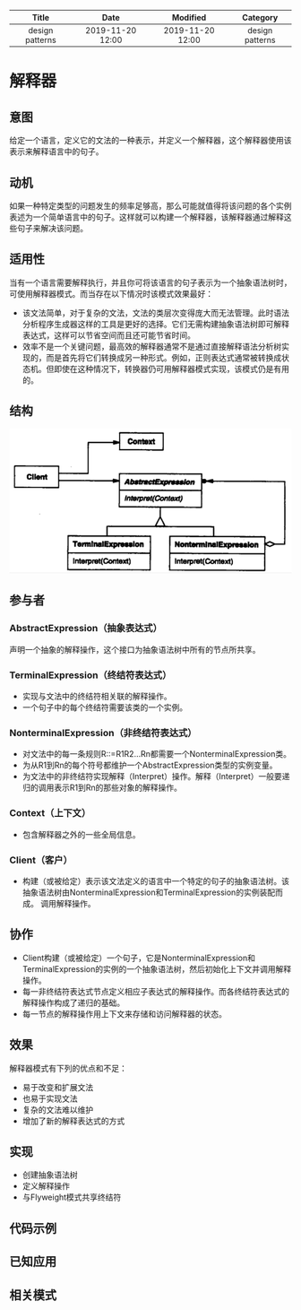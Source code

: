 | Title                | Date             | Modified         | Category          |
|:--------------------:|:----------------:|:----------------:|:-----------------:|
| design patterns      | 2019-11-20 12:00 | 2019-11-20 12:00 | design patterns   |

# 解释器


## 意图
给定一个语言，定义它的文法的一种表示，并定义一个解释器，这个解释器使用该表示来解释语言中的句子。

## 动机
如果一种特定类型的问题发生的频率足够高，那么可能就值得将该问题的各个实例表述为一个简单语言中的句子。这样就可以构建一个解释器，该解释器通过解释这些句子来解决该问题。

## 适用性
当有一个语言需要解释执行，并且你可将该语言的句子表示为一个抽象语法树时，可使用解释器模式。而当存在以下情况时该模式效果最好：
- 该文法简单，对于复杂的文法，文法的类层次变得庞大而无法管理。此时语法分析程序生成器这样的工具是更好的选择。它们无需构建抽象语法树即可解释表达式，这样可以节省空间而且还可能节省时间。
- 效率不是一个关键问题，最高效的解释器通常不是通过直接解释语法分析树实现的，而是首先将它们转换成另一种形式。例如，正则表达式通常被转换成状态机。但即使在这种情况下，转换器仍可用解释器模式实现，该模式仍是有用的。

## 结构

![](./images/interpreter.png)

## 参与者
### AbstractExpression（抽象表达式）
声明一个抽象的解释操作，这个接口为抽象语法树中所有的节点所共享。
### TerminalExpression（终结符表达式）
- 实现与文法中的终结符相关联的解释操作。
- 一个句子中的每个终结符需要该类的一个实例。
### NonterminalExpression（非终结符表达式）
- 对文法中的每一条规则R::=R1R2…Rn都需要一个NonterminalExpression类。
- 为从R1到Rn的每个符号都维护一个AbstractExpression类型的实例变量。
- 为文法中的非终结符实现解释（Interpret）操作。解释（Interpret）一般要递归的调用表示R1到Rn的那些对象的解释操作。
### Context（上下文）
- 包含解释器之外的一些全局信息。
### Client（客户）
- 构建（或被给定）表示该文法定义的语言中一个特定的句子的抽象语法树。该抽象语法树由NonterminalExpression和TerminalExpression的实例装配而成。
调用解释操作。


## 协作
- Client构建（或被给定）一个句子，它是NonterminalExpression和TerminalExpression的实例的一个抽象语法树，然后初始化上下文并调用解释操作。
- 每一非终结符表达式节点定义相应子表达式的解释操作。而各终结符表达式的解释操作构成了递归的基础。
- 每一节点的解释操作用上下文来存储和访问解释器的状态。



## 效果
解释器模式有下列的优点和不足：
- 易于改变和扩展文法
- 也易于实现文法
- 复杂的文法难以维护
- 增加了新的解释表达式的方式

## 实现
- 创建抽象语法树
- 定义解释操作
- 与Flyweight模式共享终结符


## 代码示例

## 已知应用


## 相关模式
